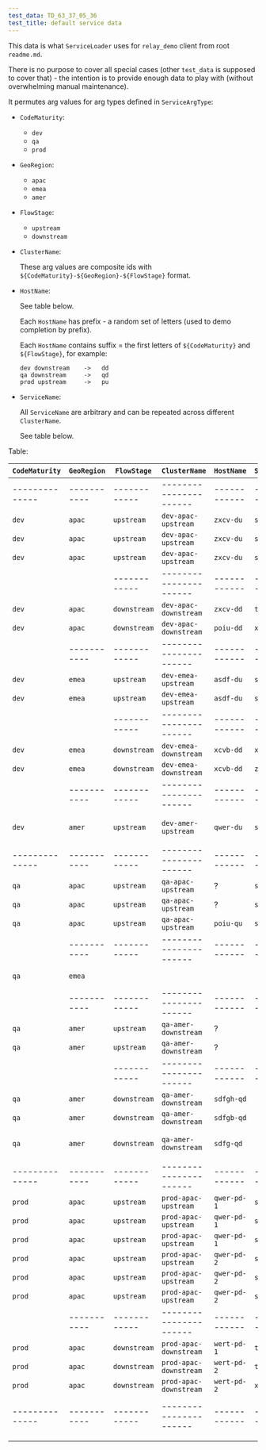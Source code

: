 ```yaml
---
test_data: TD_63_37_05_36
test_title: default service data
---
```


This data is what `ServiceLoader` uses for `relay_demo` client from root `readme.md`.

There is no purpose to cover all special cases (other `test_data` is supposed to cover that) -
the intention is to provide enough data to play with (without overwhelming manual maintenance).

It permutes arg values for arg types defined in `ServiceArgType`:

*   `CodeMaturity`:

    *   `dev`
    *   `qa`
    *   `prod`
  
*   `GeoRegion`:

    *   `apac`
    *   `emea`
    *   `amer`

*   `FlowStage`:

    *   `upstream`
    *   `downstream`

*   `ClusterName`:

    These arg values are composite ids with `${CodeMaturity}-${GeoRegion}-${FlowStage}` format. 

*   `HostName`:

    See table below.

    Each `HostName` has prefix - a random set of letters (used to demo completion by prefix).

    Each `HostName` contains suffix = the first letters of `${CodeMaturity}` and `${FlowStage}`, for example:

    ```
    dev downstream    ->   dd
    qa downstream     ->   qd
    prod upstream     ->   pu
    ```

*   `ServiceName`:

    All `ServiceName` are arbitrary and can be repeated across different `ClusterName`.

    See table below.

Table:

| `CodeMaturity` | `GeoRegion` | `FlowStage`  | `ClusterName`          | `HostName`   | `ServiceName` | is_populated     | comment                          |
|----------------|-------------|--------------|------------------------|--------------|---------------|------------------|----------------------------------|
| -------------- | ----------- | ------------ | ---------------------- | ------------ | ------------- | ---------------- | `dev` is everywhere but limited  |
| `dev`          | `apac`      | `upstream`   | `dev-apac-upstream`    | `zxcv-du`    | `s_a`         | N                |                                  |
| `dev`          | `apac`      | `upstream`   | `dev-apac-upstream`    | `zxcv-du`    | `s_b`         | N                |                                  |
| `dev`          | `apac`      | `upstream`   | `dev-apac-upstream`    | `zxcv-du`    | `s_c`         | Y                |                                  |
|                |             | ------------ | ---------------------- | ------------ | ------------- | ---------------- |                                  |
| `dev`          | `apac`      | `downstream` | `dev-apac-downstream`  | `zxcv-dd`    | `tt`          | N                |                                  |
| `dev`          | `apac`      | `downstream` | `dev-apac-downstream`  | `poiu-dd`    | `xx`          | N                |                                  |
|                | ----------- | ------------ | ---------------------- | ------------ | ------------- | ---------------- | `emea` has no `s_c`              |
| `dev`          | `emea`      | `upstream`   | `dev-emea-upstream`    | `asdf-du`    | `s_a`         | N                |                                  |
| `dev`          | `emea`      | `upstream`   | `dev-emea-upstream`    | `asdf-du`    | `s_b`         | Y                |                                  |
|                |             | ------------ | ---------------------- | ------------ | ------------- | ---------------- |                                  |
| `dev`          | `emea`      | `downstream` | `dev-emea-downstream`  | `xcvb-dd`    | `xx`          | Y                |                                  |
| `dev`          | `emea`      | `downstream` | `dev-emea-downstream`  | `xcvb-dd`    | `zz`          | N                |                                  |
|                | ----------- | ------------ | ---------------------- | ------------ | ------------- |                  | `amer` has only `dev` `upstream` |
| `dev`          | `amer`      | `upstream`   | `dev-amer-upstream`    | `qwer-du`    | `s_a`         | Y                | `amer` has only `s_a` service    |
| -------------- | ----------- | ------------ | ---------------------- | ------------ | ------------- | ---------------- |                                  |
| `qa`           | `apac`      | `upstream`   | `qa-apac-upstream`     | ?            | `s_a`         | N                |                                  |
| `qa`           | `apac`      | `upstream`   | `qa-apac-upstream`     | ?            | `s_b`         | N                |                                  |
| `qa`           | `apac`      | `upstream`   | `qa-apac-upstream`     | `poiu-qu`    | `s_c`         | Y                |                                  |
|                | ----------- | ------------ | ---------------------- | ------------ | ------------- | ---------------- |                                  |
| `qa`           | `emea`      |              |                        |              |               |                  | no `qa` in `emea`                |
|                | ----------- | ------------ | ---------------------- | ------------ | ------------- | ---------------- |                                  |
| `qa`           | `amer`      | `upstream`   | `qa-amer-downstream`   | ?            |               | N                |                                  |
| `qa`           | `amer`      | `upstream`   | `qa-amer-downstream`   | ?            |               | N                |                                  |
|                |             | ------------ | ---------------------- | ------------ | ------------- | ---------------- |                                  |
| `qa`           | `amer`      | `downstream` | `qa-amer-downstream`   | `sdfgh-qd`   |               | N                |                                  |
| `qa`           | `amer`      | `downstream` | `qa-amer-downstream`   | `sdfgb-qd`   |               | N                |                                  |
| `qa`           | `amer`      | `downstream` | `qa-amer-downstream`   | `sdfg-qd`    |               | Y                | host `sdfg-qd` has no services   |
| -------------- | ----------- | ------------ | ---------------------- | ------------ | ------------- | ---------------- | `prod` is only in `apac`         |
| `prod`         | `apac`      | `upstream`   | `prod-apac-upstream`   | `qwer-pd-1`  | `s_a`         | N                |                                  |
| `prod`         | `apac`      | `upstream`   | `prod-apac-upstream`   | `qwer-pd-1`  | `s_b`         | N                |                                  |
| `prod`         | `apac`      | `upstream`   | `prod-apac-upstream`   | `qwer-pd-1`  | `s_c`         | N                |                                  |
| `prod`         | `apac`      | `upstream`   | `prod-apac-upstream`   | `qwer-pd-2`  | `s_a`         | N                |                                  |
| `prod`         | `apac`      | `upstream`   | `prod-apac-upstream`   | `qwer-pd-2`  | `s_b`         | N                |                                  |
| `prod`         | `apac`      | `upstream`   | `prod-apac-upstream`   | `qwer-pd-2`  | `s_c`         | N                |                                  |
|                | ----------- | ------------ | ---------------------- | ------------ | ------------- | ---------------- |                                  |
| `prod`         | `apac`      | `downstream` | `prod-apac-downstream` | `wert-pd-1`  | `tt1`         | Y                |                                  |
| `prod`         | `apac`      | `downstream` | `prod-apac-downstream` | `wert-pd-2`  | `tt2`         | Y                |                                  |
| `prod`         | `apac`      | `downstream` | `prod-apac-downstream` | `wert-pd-2`  | `xx`          | N                |                                  |
| -------------- | ----------- | ------------ | ---------------------- | ------------ | ------------- | ---------------- | ------------------------------   |
|                |             |              |                        |              |               |                  |                                  |
